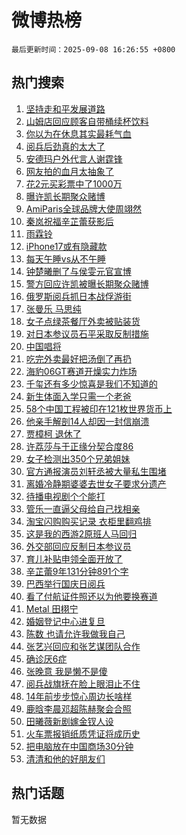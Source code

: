 # 微博热榜

`最后更新时间：2025-09-08 16:26:55 +0800`

## 热门搜索

1. [坚持走和平发展道路](https://m.weibo.cn/search?containerid=100103type%3D1%26t%3D10%26q%3D%23%E5%9D%9A%E6%8C%81%E8%B5%B0%E5%92%8C%E5%B9%B3%E5%8F%91%E5%B1%95%E9%81%93%E8%B7%AF%23&stream_entry_id=51&isnewpage=1&extparam=seat%3D1%26filter_type%3Drealtimehot%26stream_entry_id%3D51%26c_type%3D51%26q%3D%2523%25E5%259D%259A%25E6%258C%2581%25E8%25B5%25B0%25E5%2592%258C%25E5%25B9%25B3%25E5%258F%2591%25E5%25B1%2595%25E9%2581%2593%25E8%25B7%25AF%2523%26cate%3D10103%26pos%3D0%26dgr%3D0%26display_time%3D1757320013%26pre_seqid%3D17573200137950290482128)
1. [山姆店回应顾客自带桶续杯饮料](https://m.weibo.cn/search?containerid=100103type%3D1%26t%3D10%26q%3D%23%E5%B1%B1%E5%A7%86%E5%BA%97%E5%9B%9E%E5%BA%94%E9%A1%BE%E5%AE%A2%E8%87%AA%E5%B8%A6%E6%A1%B6%E7%BB%AD%E6%9D%AF%E9%A5%AE%E6%96%99%23&stream_entry_id=31&isnewpage=1&extparam=seat%3D1%26filter_type%3Drealtimehot%26c_type%3D31%26cate%3D5001%26pos%3D0%26lcate%3D5001%26stream_entry_id%3D31%26realpos%3D1%26q%3D%2523%25E5%25B1%25B1%25E5%25A7%2586%25E5%25BA%2597%25E5%259B%259E%25E5%25BA%2594%25E9%25A1%25BE%25E5%25AE%25A2%25E8%2587%25AA%25E5%25B8%25A6%25E6%25A1%25B6%25E7%25BB%25AD%25E6%259D%25AF%25E9%25A5%25AE%25E6%2596%2599%2523%26dgr%3D0%26band_rank%3D1%26flag%3D1%26display_time%3D1757320013%26pre_seqid%3D17573200137950290482128)
1. [你以为在休息其实最耗气血](https://m.weibo.cn/search?containerid=100103type%3D1%26t%3D10%26q%3D%E4%BD%A0%E4%BB%A5%E4%B8%BA%E5%9C%A8%E4%BC%91%E6%81%AF%E5%85%B6%E5%AE%9E%E6%9C%80%E8%80%97%E6%B0%94%E8%A1%80&stream_entry_id=31&isnewpage=1&extparam=seat%3D1%26filter_type%3Drealtimehot%26c_type%3D31%26cate%3D5001%26pos%3D1%26lcate%3D5001%26stream_entry_id%3D31%26realpos%3D2%26q%3D%25E4%25BD%25A0%25E4%25BB%25A5%25E4%25B8%25BA%25E5%259C%25A8%25E4%25BC%2591%25E6%2581%25AF%25E5%2585%25B6%25E5%25AE%259E%25E6%259C%2580%25E8%2580%2597%25E6%25B0%2594%25E8%25A1%2580%26dgr%3D0%26band_rank%3D2%26flag%3D0%26display_time%3D1757320013%26pre_seqid%3D17573200137950290482128)
1. [阅兵后劲真的太大了](https://m.weibo.cn/search?containerid=100103type%3D1%26t%3D10%26q%3D%23%E9%98%85%E5%85%B5%E5%90%8E%E5%8A%B2%E7%9C%9F%E7%9A%84%E5%A4%AA%E5%A4%A7%E4%BA%86%23&stream_entry_id=31&isnewpage=1&extparam=seat%3D1%26filter_type%3Drealtimehot%26c_type%3D31%26cate%3D5001%26pos%3D2%26lcate%3D5001%26stream_entry_id%3D31%26realpos%3D3%26q%3D%2523%25E9%2598%2585%25E5%2585%25B5%25E5%2590%258E%25E5%258A%25B2%25E7%259C%259F%25E7%259A%2584%25E5%25A4%25AA%25E5%25A4%25A7%25E4%25BA%2586%2523%26dgr%3D0%26band_rank%3D3%26flag%3D0%26display_time%3D1757320013%26pre_seqid%3D17573200137950290482128)
1. [安德玛户外代言人谢霆锋](https://m.weibo.cn/search?containerid=100103type%3D1%26t%3D296%26q%3D%23%E6%B2%B7%E9%92%B8%E9%9E%8D%E9%94%9D%E8%9A%82%23&hide_search_bar=1&replace_title=+)
1. [网友拍的血月太抽象了](https://m.weibo.cn/search?containerid=100103type%3D1%26t%3D10%26q%3D%E7%BD%91%E5%8F%8B%E6%8B%8D%E7%9A%84%E8%A1%80%E6%9C%88%E5%A4%AA%E6%8A%BD%E8%B1%A1%E4%BA%86&stream_entry_id=31&isnewpage=1&extparam=seat%3D1%26filter_type%3Drealtimehot%26c_type%3D31%26cate%3D5001%26pos%3D4%26lcate%3D5001%26stream_entry_id%3D31%26realpos%3D4%26q%3D%25E7%25BD%2591%25E5%258F%258B%25E6%258B%258D%25E7%259A%2584%25E8%25A1%2580%25E6%259C%2588%25E5%25A4%25AA%25E6%258A%25BD%25E8%25B1%25A1%25E4%25BA%2586%26dgr%3D0%26band_rank%3D4%26flag%3D1%26display_time%3D1757320013%26pre_seqid%3D17573200137950290482128)
1. [花2元买彩票中了1000万](https://m.weibo.cn/search?containerid=100103type%3D1%26t%3D10%26q%3D%23%E8%8A%B12%E5%85%83%E4%B9%B0%E5%BD%A9%E7%A5%A8%E4%B8%AD%E4%BA%861000%E4%B8%87%23&stream_entry_id=31&isnewpage=1&extparam=seat%3D1%26filter_type%3Drealtimehot%26c_type%3D31%26cate%3D5001%26pos%3D5%26lcate%3D5001%26stream_entry_id%3D31%26realpos%3D5%26q%3D%2523%25E8%258A%25B12%25E5%2585%2583%25E4%25B9%25B0%25E5%25BD%25A9%25E7%25A5%25A8%25E4%25B8%25AD%25E4%25BA%25861000%25E4%25B8%2587%2523%26dgr%3D0%26band_rank%3D5%26flag%3D1%26display_time%3D1757320013%26pre_seqid%3D17573200137950290482128)
1. [曝许凯长期聚众赌博](https://m.weibo.cn/search?containerid=100103type%3D1%26t%3D10%26q%3D%23%E6%9B%9D%E8%AE%B8%E5%87%AF%E9%95%BF%E6%9C%9F%E8%81%9A%E4%BC%97%E8%B5%8C%E5%8D%9A%23&stream_entry_id=31&isnewpage=1&extparam=seat%3D1%26filter_type%3Drealtimehot%26c_type%3D31%26cate%3D5001%26pos%3D6%26lcate%3D5001%26stream_entry_id%3D31%26realpos%3D6%26q%3D%2523%25E6%259B%259D%25E8%25AE%25B8%25E5%2587%25AF%25E9%2595%25BF%25E6%259C%259F%25E8%2581%259A%25E4%25BC%2597%25E8%25B5%258C%25E5%258D%259A%2523%26dgr%3D0%26band_rank%3D6%26flag%3D2%26display_time%3D1757320013%26pre_seqid%3D17573200137950290482128)
1. [AmiParis全球品牌大使周翊然](https://m.weibo.cn/search?containerid=100103type%3D1%26t%3D10%26q%3D%23AmiParis%E5%85%A8%E7%90%83%E5%93%81%E7%89%8C%E5%A4%A7%E4%BD%BF%E5%91%A8%E7%BF%8A%E7%84%B6%23&stream_entry_id=31&isnewpage=1&extparam=seat%3D1%26filter_type%3Drealtimehot%26c_type%3D31%26adid%3D300011%26cate%3D5001%26pos%3D7%26lcate%3D5001%26stream_entry_id%3D31%26is_ad_pos%3D1%26q%3D%2523AmiParis%25E5%2585%25A8%25E7%2590%2583%25E5%2593%2581%25E7%2589%258C%25E5%25A4%25A7%25E4%25BD%25BF%25E5%2591%25A8%25E7%25BF%258A%25E7%2584%25B6%2523%26dgr%3D0%26band_rank%3D7%26topic_ad%3D1%26display_time%3D1757320013%26pre_seqid%3D17573200137950290482128)
1. [秦岚祝福辛芷蕾获影后](https://m.weibo.cn/search?containerid=100103type%3D1%26t%3D10%26q%3D%23%E7%A7%A6%E5%B2%9A%E7%A5%9D%E7%A6%8F%E8%BE%9B%E8%8A%B7%E8%95%BE%E8%8E%B7%E5%BD%B1%E5%90%8E%23&stream_entry_id=31&isnewpage=1&extparam=seat%3D1%26filter_type%3Drealtimehot%26c_type%3D31%26cate%3D5001%26pos%3D8%26lcate%3D5001%26stream_entry_id%3D31%26realpos%3D7%26q%3D%2523%25E7%25A7%25A6%25E5%25B2%259A%25E7%25A5%259D%25E7%25A6%258F%25E8%25BE%259B%25E8%258A%25B7%25E8%2595%25BE%25E8%258E%25B7%25E5%25BD%25B1%25E5%2590%258E%2523%26dgr%3D0%26band_rank%3D7%26flag%3D0%26display_time%3D1757320013%26pre_seqid%3D17573200137950290482128)
1. [雨霖铃](https://m.weibo.cn/search?containerid=100103type%3D1%26t%3D10%26q%3D%E9%9B%A8%E9%9C%96%E9%93%83&stream_entry_id=31&isnewpage=1&extparam=seat%3D1%26filter_type%3Drealtimehot%26c_type%3D31%26cate%3D5001%26pos%3D9%26lcate%3D5001%26stream_entry_id%3D31%26realpos%3D8%26q%3D%25E9%259B%25A8%25E9%259C%2596%25E9%2593%2583%26dgr%3D0%26band_rank%3D8%26flag%3D16%26display_time%3D1757320013%26pre_seqid%3D17573200137950290482128)
1. [iPhone17或有隐藏款](https://m.weibo.cn/search?containerid=100103type%3D1%26t%3D10%26q%3D%23iPhone17%E6%88%96%E6%9C%89%E9%9A%90%E8%97%8F%E6%AC%BE%23&stream_entry_id=31&isnewpage=1&extparam=seat%3D1%26filter_type%3Drealtimehot%26c_type%3D31%26cate%3D5001%26pos%3D10%26lcate%3D5001%26stream_entry_id%3D31%26realpos%3D9%26q%3D%2523iPhone17%25E6%2588%2596%25E6%259C%2589%25E9%259A%2590%25E8%2597%258F%25E6%25AC%25BE%2523%26dgr%3D0%26band_rank%3D9%26flag%3D0%26display_time%3D1757320013%26pre_seqid%3D17573200137950290482128)
1. [每天午睡vs从不午睡](https://m.weibo.cn/search?containerid=100103type%3D1%26t%3D10%26q%3D%E6%AF%8F%E5%A4%A9%E5%8D%88%E7%9D%A1vs%E4%BB%8E%E4%B8%8D%E5%8D%88%E7%9D%A1&stream_entry_id=31&isnewpage=1&extparam=seat%3D1%26filter_type%3Drealtimehot%26c_type%3D31%26cate%3D5001%26pos%3D11%26lcate%3D5001%26stream_entry_id%3D31%26realpos%3D10%26q%3D%25E6%25AF%258F%25E5%25A4%25A9%25E5%258D%2588%25E7%259D%25A1vs%25E4%25BB%258E%25E4%25B8%258D%25E5%258D%2588%25E7%259D%25A1%26dgr%3D0%26band_rank%3D10%26flag%3D1%26display_time%3D1757320013%26pre_seqid%3D17573200137950290482128)
1. [钟楚曦删了与侯雯元官宣博](https://m.weibo.cn/search?containerid=100103type%3D1%26t%3D10%26q%3D%23%E9%92%9F%E6%A5%9A%E6%9B%A6%E5%88%A0%E4%BA%86%E4%B8%8E%E4%BE%AF%E9%9B%AF%E5%85%83%E5%AE%98%E5%AE%A3%E5%8D%9A%23&stream_entry_id=31&isnewpage=1&extparam=seat%3D1%26filter_type%3Drealtimehot%26c_type%3D31%26cate%3D5001%26pos%3D12%26lcate%3D5001%26stream_entry_id%3D31%26realpos%3D11%26q%3D%2523%25E9%2592%259F%25E6%25A5%259A%25E6%259B%25A6%25E5%2588%25A0%25E4%25BA%2586%25E4%25B8%258E%25E4%25BE%25AF%25E9%259B%25AF%25E5%2585%2583%25E5%25AE%2598%25E5%25AE%25A3%25E5%258D%259A%2523%26dgr%3D0%26band_rank%3D11%26flag%3D1%26display_time%3D1757320013%26pre_seqid%3D17573200137950290482128)
1. [警方回应许凯被曝长期聚众赌博](https://m.weibo.cn/search?containerid=100103type%3D1%26t%3D10%26q%3D%23%E8%AD%A6%E6%96%B9%E5%9B%9E%E5%BA%94%E8%AE%B8%E5%87%AF%E8%A2%AB%E6%9B%9D%E9%95%BF%E6%9C%9F%E8%81%9A%E4%BC%97%E8%B5%8C%E5%8D%9A%23&stream_entry_id=31&isnewpage=1&extparam=seat%3D1%26filter_type%3Drealtimehot%26c_type%3D31%26cate%3D5001%26pos%3D13%26lcate%3D5001%26stream_entry_id%3D31%26realpos%3D12%26q%3D%2523%25E8%25AD%25A6%25E6%2596%25B9%25E5%259B%259E%25E5%25BA%2594%25E8%25AE%25B8%25E5%2587%25AF%25E8%25A2%25AB%25E6%259B%259D%25E9%2595%25BF%25E6%259C%259F%25E8%2581%259A%25E4%25BC%2597%25E8%25B5%258C%25E5%258D%259A%2523%26dgr%3D0%26band_rank%3D12%26flag%3D2%26display_time%3D1757320013%26pre_seqid%3D17573200137950290482128)
1. [俄罗斯阅兵抓日本战俘游街](https://m.weibo.cn/search?containerid=100103type%3D1%26t%3D10%26q%3D%E4%BF%84%E7%BD%97%E6%96%AF%E9%98%85%E5%85%B5%E6%8A%93%E6%97%A5%E6%9C%AC%E6%88%98%E4%BF%98%E6%B8%B8%E8%A1%97&stream_entry_id=31&isnewpage=1&extparam=seat%3D1%26filter_type%3Drealtimehot%26c_type%3D31%26cate%3D5001%26pos%3D14%26lcate%3D5001%26stream_entry_id%3D31%26realpos%3D13%26q%3D%25E4%25BF%2584%25E7%25BD%2597%25E6%2596%25AF%25E9%2598%2585%25E5%2585%25B5%25E6%258A%2593%25E6%2597%25A5%25E6%259C%25AC%25E6%2588%2598%25E4%25BF%2598%25E6%25B8%25B8%25E8%25A1%2597%26dgr%3D0%26band_rank%3D13%26flag%3D0%26display_time%3D1757320013%26pre_seqid%3D17573200137950290482128)
1. [张曼乐 马思纯](https://m.weibo.cn/search?containerid=100103type%3D1%26t%3D10%26q%3D%E5%BC%A0%E6%9B%BC%E4%B9%90+%E9%A9%AC%E6%80%9D%E7%BA%AF&stream_entry_id=31&isnewpage=1&extparam=seat%3D1%26filter_type%3Drealtimehot%26c_type%3D31%26cate%3D5001%26pos%3D15%26lcate%3D5001%26stream_entry_id%3D31%26realpos%3D14%26q%3D%25E5%25BC%25A0%25E6%259B%25BC%25E4%25B9%2590%2520%25E9%25A9%25AC%25E6%2580%259D%25E7%25BA%25AF%26dgr%3D0%26band_rank%3D14%26flag%3D0%26display_time%3D1757320013%26pre_seqid%3D17573200137950290482128)
1. [女子点绿茶餐厅外卖被贴装货](https://m.weibo.cn/search?containerid=100103type%3D1%26t%3D10%26q%3D%23%E5%A5%B3%E5%AD%90%E7%82%B9%E7%BB%BF%E8%8C%B6%E9%A4%90%E5%8E%85%E5%A4%96%E5%8D%96%E8%A2%AB%E8%B4%B4%E8%A3%85%E8%B4%A7%23&stream_entry_id=31&isnewpage=1&extparam=seat%3D1%26filter_type%3Drealtimehot%26c_type%3D31%26cate%3D5001%26pos%3D16%26lcate%3D5001%26stream_entry_id%3D31%26realpos%3D15%26q%3D%2523%25E5%25A5%25B3%25E5%25AD%2590%25E7%2582%25B9%25E7%25BB%25BF%25E8%258C%25B6%25E9%25A4%2590%25E5%258E%2585%25E5%25A4%2596%25E5%258D%2596%25E8%25A2%25AB%25E8%25B4%25B4%25E8%25A3%2585%25E8%25B4%25A7%2523%26dgr%3D0%26band_rank%3D15%26flag%3D1%26display_time%3D1757320013%26pre_seqid%3D17573200137950290482128)
1. [对日本参议员石平采取反制措施](https://m.weibo.cn/search?containerid=100103type%3D1%26t%3D10%26q%3D%23%E5%AF%B9%E6%97%A5%E6%9C%AC%E5%8F%82%E8%AE%AE%E5%91%98%E7%9F%B3%E5%B9%B3%E9%87%87%E5%8F%96%E5%8F%8D%E5%88%B6%E6%8E%AA%E6%96%BD%23&stream_entry_id=31&isnewpage=1&extparam=seat%3D1%26filter_type%3Drealtimehot%26c_type%3D31%26cate%3D5001%26pos%3D17%26lcate%3D5001%26stream_entry_id%3D31%26realpos%3D16%26q%3D%2523%25E5%25AF%25B9%25E6%2597%25A5%25E6%259C%25AC%25E5%258F%2582%25E8%25AE%25AE%25E5%2591%2598%25E7%259F%25B3%25E5%25B9%25B3%25E9%2587%2587%25E5%258F%2596%25E5%258F%258D%25E5%2588%25B6%25E6%258E%25AA%25E6%2596%25BD%2523%26dgr%3D0%26band_rank%3D16%26flag%3D0%26display_time%3D1757320013%26pre_seqid%3D17573200137950290482128)
1. [中国唱将](https://m.weibo.cn/search?containerid=100103type%3D1%26t%3D10%26q%3D%23%E4%B8%AD%E5%9B%BD%E5%94%B1%E5%B0%86%23&stream_entry_id=31&isnewpage=1&extparam=seat%3D1%26filter_type%3Drealtimehot%26c_type%3D31%26cate%3D5001%26pos%3D18%26lcate%3D5001%26stream_entry_id%3D31%26realpos%3D17%26q%3D%2523%25E4%25B8%25AD%25E5%259B%25BD%25E5%2594%25B1%25E5%25B0%2586%2523%26dgr%3D0%26band_rank%3D17%26flag%3D1%26display_time%3D1757320013%26pre_seqid%3D17573200137950290482128)
1. [吃完外卖最好把汤倒了再扔](https://m.weibo.cn/search?containerid=100103type%3D1%26t%3D10%26q%3D%E5%90%83%E5%AE%8C%E5%A4%96%E5%8D%96%E6%9C%80%E5%A5%BD%E6%8A%8A%E6%B1%A4%E5%80%92%E4%BA%86%E5%86%8D%E6%89%94&stream_entry_id=31&isnewpage=1&extparam=seat%3D1%26filter_type%3Drealtimehot%26c_type%3D31%26cate%3D5001%26pos%3D19%26lcate%3D5001%26stream_entry_id%3D31%26realpos%3D18%26q%3D%25E5%2590%2583%25E5%25AE%258C%25E5%25A4%2596%25E5%258D%2596%25E6%259C%2580%25E5%25A5%25BD%25E6%258A%258A%25E6%25B1%25A4%25E5%2580%2592%25E4%25BA%2586%25E5%2586%258D%25E6%2589%2594%26dgr%3D0%26band_rank%3D18%26flag%3D0%26display_time%3D1757320013%26pre_seqid%3D17573200137950290482128)
1. [海豹06GT赛道开燥实力炸场](https://m.weibo.cn/search?containerid=100103type%3D1%26t%3D10%26q%3D%23%E6%B5%B7%E8%B1%B906GT%E8%B5%9B%E9%81%93%E5%BC%80%E7%87%A5%E5%AE%9E%E5%8A%9B%E7%82%B8%E5%9C%BA%23&stream_entry_id=31&isnewpage=1&extparam=seat%3D1%26filter_type%3Drealtimehot%26c_type%3D31%26cate%3D5001%26pos%3D20%26lcate%3D5001%26stream_entry_id%3D31%26realpos%3D19%26q%3D%2523%25E6%25B5%25B7%25E8%25B1%25B906GT%25E8%25B5%259B%25E9%2581%2593%25E5%25BC%2580%25E7%2587%25A5%25E5%25AE%259E%25E5%258A%259B%25E7%2582%25B8%25E5%259C%25BA%2523%26dgr%3D0%26band_rank%3D19%26flag%3D1%26display_time%3D1757320013%26pre_seqid%3D17573200137950290482128)
1. [千玺还有多少惊喜是我们不知道的](https://m.weibo.cn/search?containerid=100103type%3D1%26t%3D10%26q%3D%23%E5%8D%83%E7%8E%BA%E8%BF%98%E6%9C%89%E5%A4%9A%E5%B0%91%E6%83%8A%E5%96%9C%E6%98%AF%E6%88%91%E4%BB%AC%E4%B8%8D%E7%9F%A5%E9%81%93%E7%9A%84%23&stream_entry_id=31&isnewpage=1&extparam=seat%3D1%26filter_type%3Drealtimehot%26c_type%3D31%26cate%3D5001%26pos%3D21%26lcate%3D5001%26stream_entry_id%3D31%26realpos%3D20%26q%3D%2523%25E5%258D%2583%25E7%258E%25BA%25E8%25BF%2598%25E6%259C%2589%25E5%25A4%259A%25E5%25B0%2591%25E6%2583%258A%25E5%2596%259C%25E6%2598%25AF%25E6%2588%2591%25E4%25BB%25AC%25E4%25B8%258D%25E7%259F%25A5%25E9%2581%2593%25E7%259A%2584%2523%26dgr%3D0%26band_rank%3D20%26flag%3D1%26display_time%3D1757320013%26pre_seqid%3D17573200137950290482128)
1. [新生体面入学只需一个老爸](https://m.weibo.cn/search?containerid=100103type%3D1%26t%3D10%26q%3D%E6%96%B0%E7%94%9F%E4%BD%93%E9%9D%A2%E5%85%A5%E5%AD%A6%E5%8F%AA%E9%9C%80%E4%B8%80%E4%B8%AA%E8%80%81%E7%88%B8&stream_entry_id=31&isnewpage=1&extparam=seat%3D1%26filter_type%3Drealtimehot%26c_type%3D31%26cate%3D5001%26pos%3D22%26lcate%3D5001%26stream_entry_id%3D31%26realpos%3D21%26q%3D%25E6%2596%25B0%25E7%2594%259F%25E4%25BD%2593%25E9%259D%25A2%25E5%2585%25A5%25E5%25AD%25A6%25E5%258F%25AA%25E9%259C%2580%25E4%25B8%2580%25E4%25B8%25AA%25E8%2580%2581%25E7%2588%25B8%26dgr%3D0%26band_rank%3D21%26flag%3D0%26display_time%3D1757320013%26pre_seqid%3D17573200137950290482128)
1. [58个中国工程被印在121枚世界货币上](https://m.weibo.cn/search?containerid=100103type%3D1%26t%3D10%26q%3D%2358%E4%B8%AA%E4%B8%AD%E5%9B%BD%E5%B7%A5%E7%A8%8B%E8%A2%AB%E5%8D%B0%E5%9C%A8121%E6%9E%9A%E4%B8%96%E7%95%8C%E8%B4%A7%E5%B8%81%E4%B8%8A%23&stream_entry_id=31&isnewpage=1&extparam=seat%3D1%26filter_type%3Drealtimehot%26c_type%3D31%26cate%3D5001%26pos%3D23%26lcate%3D5001%26stream_entry_id%3D31%26realpos%3D22%26q%3D%252358%25E4%25B8%25AA%25E4%25B8%25AD%25E5%259B%25BD%25E5%25B7%25A5%25E7%25A8%258B%25E8%25A2%25AB%25E5%258D%25B0%25E5%259C%25A8121%25E6%259E%259A%25E4%25B8%2596%25E7%2595%258C%25E8%25B4%25A7%25E5%25B8%2581%25E4%25B8%258A%2523%26dgr%3D0%26band_rank%3D22%26flag%3D1%26display_time%3D1757320013%26pre_seqid%3D17573200137950290482128)
1. [他亲手解剖14人却因一封信崩溃](https://m.weibo.cn/search?containerid=100103type%3D1%26t%3D10%26q%3D%23%E4%BB%96%E4%BA%B2%E6%89%8B%E8%A7%A3%E5%89%9614%E4%BA%BA%E5%8D%B4%E5%9B%A0%E4%B8%80%E5%B0%81%E4%BF%A1%E5%B4%A9%E6%BA%83%23&stream_entry_id=31&isnewpage=1&extparam=seat%3D1%26filter_type%3Drealtimehot%26c_type%3D31%26cate%3D5001%26pos%3D24%26lcate%3D5001%26stream_entry_id%3D31%26realpos%3D23%26q%3D%2523%25E4%25BB%2596%25E4%25BA%25B2%25E6%2589%258B%25E8%25A7%25A3%25E5%2589%259614%25E4%25BA%25BA%25E5%258D%25B4%25E5%259B%25A0%25E4%25B8%2580%25E5%25B0%2581%25E4%25BF%25A1%25E5%25B4%25A9%25E6%25BA%2583%2523%26dgr%3D0%26band_rank%3D23%26flag%3D0%26display_time%3D1757320013%26pre_seqid%3D17573200137950290482128)
1. [贾樟柯 退休了](https://m.weibo.cn/search?containerid=100103type%3D1%26t%3D10%26q%3D%E8%B4%BE%E6%A8%9F%E6%9F%AF+%E9%80%80%E4%BC%91%E4%BA%86&stream_entry_id=31&isnewpage=1&extparam=seat%3D1%26filter_type%3Drealtimehot%26c_type%3D31%26cate%3D5001%26pos%3D25%26lcate%3D5001%26stream_entry_id%3D31%26realpos%3D24%26q%3D%25E8%25B4%25BE%25E6%25A8%259F%25E6%259F%25AF%2520%25E9%2580%2580%25E4%25BC%2591%25E4%25BA%2586%26dgr%3D0%26band_rank%3D24%26flag%3D1%26display_time%3D1757320013%26pre_seqid%3D17573200137950290482128)
1. [许荔莎与于正缘分契合度86](https://m.weibo.cn/search?containerid=100103type%3D1%26t%3D10%26q%3D%23%E8%AE%B8%E8%8D%94%E8%8E%8E%E4%B8%8E%E4%BA%8E%E6%AD%A3%E7%BC%98%E5%88%86%E5%A5%91%E5%90%88%E5%BA%A686%23&stream_entry_id=31&isnewpage=1&extparam=seat%3D1%26filter_type%3Drealtimehot%26c_type%3D31%26cate%3D5001%26pos%3D26%26lcate%3D5001%26stream_entry_id%3D31%26realpos%3D25%26q%3D%2523%25E8%25AE%25B8%25E8%258D%2594%25E8%258E%258E%25E4%25B8%258E%25E4%25BA%258E%25E6%25AD%25A3%25E7%25BC%2598%25E5%2588%2586%25E5%25A5%2591%25E5%2590%2588%25E5%25BA%25A686%2523%26dgr%3D0%26band_rank%3D25%26flag%3D0%26display_time%3D1757320013%26pre_seqid%3D17573200137950290482128)
1. [女子检测出350个兄弟姐妹](https://m.weibo.cn/search?containerid=100103type%3D1%26t%3D10%26q%3D%E5%A5%B3%E5%AD%90%E6%A3%80%E6%B5%8B%E5%87%BA350%E4%B8%AA%E5%85%84%E5%BC%9F%E5%A7%90%E5%A6%B9&stream_entry_id=31&isnewpage=1&extparam=seat%3D1%26filter_type%3Drealtimehot%26c_type%3D31%26cate%3D5001%26pos%3D27%26lcate%3D5001%26stream_entry_id%3D31%26realpos%3D26%26q%3D%25E5%25A5%25B3%25E5%25AD%2590%25E6%25A3%2580%25E6%25B5%258B%25E5%2587%25BA350%25E4%25B8%25AA%25E5%2585%2584%25E5%25BC%259F%25E5%25A7%2590%25E5%25A6%25B9%26dgr%3D0%26band_rank%3D26%26flag%3D1%26display_time%3D1757320013%26pre_seqid%3D17573200137950290482128)
1. [官方通报演员刘轩丞被大量私生围堵](https://m.weibo.cn/search?containerid=100103type%3D1%26t%3D10%26q%3D%23%E5%AE%98%E6%96%B9%E9%80%9A%E6%8A%A5%E6%BC%94%E5%91%98%E5%88%98%E8%BD%A9%E4%B8%9E%E8%A2%AB%E5%A4%A7%E9%87%8F%E7%A7%81%E7%94%9F%E5%9B%B4%E5%A0%B5%23&stream_entry_id=31&isnewpage=1&extparam=seat%3D1%26filter_type%3Drealtimehot%26c_type%3D31%26cate%3D5001%26pos%3D28%26lcate%3D5001%26stream_entry_id%3D31%26realpos%3D27%26q%3D%2523%25E5%25AE%2598%25E6%2596%25B9%25E9%2580%259A%25E6%258A%25A5%25E6%25BC%2594%25E5%2591%2598%25E5%2588%2598%25E8%25BD%25A9%25E4%25B8%259E%25E8%25A2%25AB%25E5%25A4%25A7%25E9%2587%258F%25E7%25A7%2581%25E7%2594%259F%25E5%259B%25B4%25E5%25A0%25B5%2523%26dgr%3D0%26band_rank%3D27%26flag%3D1%26display_time%3D1757320013%26pre_seqid%3D17573200137950290482128)
1. [离婚冷静期婆婆去世女子要求分遗产](https://m.weibo.cn/search?containerid=100103type%3D1%26t%3D10%26q%3D%23%E7%A6%BB%E5%A9%9A%E5%86%B7%E9%9D%99%E6%9C%9F%E5%A9%86%E5%A9%86%E5%8E%BB%E4%B8%96%E5%A5%B3%E5%AD%90%E8%A6%81%E6%B1%82%E5%88%86%E9%81%97%E4%BA%A7%23&stream_entry_id=31&isnewpage=1&extparam=seat%3D1%26filter_type%3Drealtimehot%26c_type%3D31%26cate%3D5001%26pos%3D29%26lcate%3D5001%26stream_entry_id%3D31%26realpos%3D28%26q%3D%2523%25E7%25A6%25BB%25E5%25A9%259A%25E5%2586%25B7%25E9%259D%2599%25E6%259C%259F%25E5%25A9%2586%25E5%25A9%2586%25E5%258E%25BB%25E4%25B8%2596%25E5%25A5%25B3%25E5%25AD%2590%25E8%25A6%2581%25E6%25B1%2582%25E5%2588%2586%25E9%2581%2597%25E4%25BA%25A7%2523%26dgr%3D0%26band_rank%3D28%26flag%3D0%26display_time%3D1757320013%26pre_seqid%3D17573200137950290482128)
1. [待播电视剧个个能打](https://m.weibo.cn/search?containerid=100103type%3D1%26t%3D10%26q%3D%23%E5%BE%85%E6%92%AD%E7%94%B5%E8%A7%86%E5%89%A7%E4%B8%AA%E4%B8%AA%E8%83%BD%E6%89%93%23&stream_entry_id=31&isnewpage=1&extparam=seat%3D1%26filter_type%3Drealtimehot%26c_type%3D31%26cate%3D5001%26pos%3D30%26lcate%3D5001%26stream_entry_id%3D31%26realpos%3D29%26q%3D%2523%25E5%25BE%2585%25E6%2592%25AD%25E7%2594%25B5%25E8%25A7%2586%25E5%2589%25A7%25E4%25B8%25AA%25E4%25B8%25AA%25E8%2583%25BD%25E6%2589%2593%2523%26dgr%3D0%26band_rank%3D29%26flag%3D1%26display_time%3D1757320013%26pre_seqid%3D17573200137950290482128)
1. [管乐一直逼父母给自己找相亲](https://m.weibo.cn/search?containerid=100103type%3D1%26t%3D10%26q%3D%E7%AE%A1%E4%B9%90%E4%B8%80%E7%9B%B4%E9%80%BC%E7%88%B6%E6%AF%8D%E7%BB%99%E8%87%AA%E5%B7%B1%E6%89%BE%E7%9B%B8%E4%BA%B2&stream_entry_id=31&isnewpage=1&extparam=seat%3D1%26filter_type%3Drealtimehot%26c_type%3D31%26cate%3D5001%26pos%3D31%26lcate%3D5001%26stream_entry_id%3D31%26realpos%3D30%26q%3D%25E7%25AE%25A1%25E4%25B9%2590%25E4%25B8%2580%25E7%259B%25B4%25E9%2580%25BC%25E7%2588%25B6%25E6%25AF%258D%25E7%25BB%2599%25E8%2587%25AA%25E5%25B7%25B1%25E6%2589%25BE%25E7%259B%25B8%25E4%25BA%25B2%26dgr%3D0%26band_rank%3D30%26flag%3D1%26display_time%3D1757320013%26pre_seqid%3D17573200137950290482128)
1. [淘宝闪购购买记录 衣柜里翻鸡排](https://m.weibo.cn/search?containerid=100103type%3D1%26t%3D10%26q%3D%E6%B7%98%E5%AE%9D%E9%97%AA%E8%B4%AD%E8%B4%AD%E4%B9%B0%E8%AE%B0%E5%BD%95+%E8%A1%A3%E6%9F%9C%E9%87%8C%E7%BF%BB%E9%B8%A1%E6%8E%92&stream_entry_id=31&isnewpage=1&extparam=seat%3D1%26filter_type%3Drealtimehot%26c_type%3D31%26cate%3D5001%26pos%3D32%26lcate%3D5001%26stream_entry_id%3D31%26realpos%3D31%26q%3D%25E6%25B7%2598%25E5%25AE%259D%25E9%2597%25AA%25E8%25B4%25AD%25E8%25B4%25AD%25E4%25B9%25B0%25E8%25AE%25B0%25E5%25BD%2595%2520%25E8%25A1%25A3%25E6%259F%259C%25E9%2587%258C%25E7%25BF%25BB%25E9%25B8%25A1%25E6%258E%2592%26dgr%3D0%26band_rank%3D31%26flag%3D1%26display_time%3D1757320013%26pre_seqid%3D17573200137950290482128)
1. [这是我的西游2原班人马回归](https://m.weibo.cn/search?containerid=100103type%3D1%26t%3D10%26q%3D%E8%BF%99%E6%98%AF%E6%88%91%E7%9A%84%E8%A5%BF%E6%B8%B82%E5%8E%9F%E7%8F%AD%E4%BA%BA%E9%A9%AC%E5%9B%9E%E5%BD%92&stream_entry_id=31&isnewpage=1&extparam=seat%3D1%26filter_type%3Drealtimehot%26c_type%3D31%26cate%3D5001%26pos%3D33%26lcate%3D5001%26stream_entry_id%3D31%26realpos%3D32%26q%3D%25E8%25BF%2599%25E6%2598%25AF%25E6%2588%2591%25E7%259A%2584%25E8%25A5%25BF%25E6%25B8%25B82%25E5%258E%259F%25E7%258F%25AD%25E4%25BA%25BA%25E9%25A9%25AC%25E5%259B%259E%25E5%25BD%2592%26dgr%3D0%26band_rank%3D32%26flag%3D1%26display_time%3D1757320013%26pre_seqid%3D17573200137950290482128)
1. [外交部回应反制日本参议员](https://m.weibo.cn/search?containerid=100103type%3D1%26t%3D10%26q%3D%23%E5%A4%96%E4%BA%A4%E9%83%A8%E5%9B%9E%E5%BA%94%E5%8F%8D%E5%88%B6%E6%97%A5%E6%9C%AC%E5%8F%82%E8%AE%AE%E5%91%98%23&stream_entry_id=31&isnewpage=1&extparam=seat%3D1%26filter_type%3Drealtimehot%26c_type%3D31%26cate%3D5001%26pos%3D34%26lcate%3D5001%26stream_entry_id%3D31%26realpos%3D33%26q%3D%2523%25E5%25A4%2596%25E4%25BA%25A4%25E9%2583%25A8%25E5%259B%259E%25E5%25BA%2594%25E5%258F%258D%25E5%2588%25B6%25E6%2597%25A5%25E6%259C%25AC%25E5%258F%2582%25E8%25AE%25AE%25E5%2591%2598%2523%26dgr%3D0%26band_rank%3D33%26flag%3D1%26display_time%3D1757320013%26pre_seqid%3D17573200137950290482128)
1. [育儿补贴申领全面开放了](https://m.weibo.cn/search?containerid=100103type%3D1%26t%3D10%26q%3D%23%E8%82%B2%E5%84%BF%E8%A1%A5%E8%B4%B4%E7%94%B3%E9%A2%86%E5%85%A8%E9%9D%A2%E5%BC%80%E6%94%BE%E4%BA%86%23&stream_entry_id=31&isnewpage=1&extparam=seat%3D1%26filter_type%3Drealtimehot%26c_type%3D31%26cate%3D5001%26pos%3D35%26lcate%3D5001%26stream_entry_id%3D31%26realpos%3D34%26q%3D%2523%25E8%2582%25B2%25E5%2584%25BF%25E8%25A1%25A5%25E8%25B4%25B4%25E7%2594%25B3%25E9%25A2%2586%25E5%2585%25A8%25E9%259D%25A2%25E5%25BC%2580%25E6%2594%25BE%25E4%25BA%2586%2523%26dgr%3D0%26band_rank%3D34%26flag%3D1%26display_time%3D1757320013%26pre_seqid%3D17573200137950290482128)
1. [辛芷蕾9年131分钟891个字](https://m.weibo.cn/search?containerid=100103type%3D1%26t%3D10%26q%3D%E8%BE%9B%E8%8A%B7%E8%95%BE9%E5%B9%B4131%E5%88%86%E9%92%9F891%E4%B8%AA%E5%AD%97&stream_entry_id=31&isnewpage=1&extparam=seat%3D1%26filter_type%3Drealtimehot%26c_type%3D31%26cate%3D5001%26pos%3D36%26lcate%3D5001%26stream_entry_id%3D31%26realpos%3D35%26q%3D%25E8%25BE%259B%25E8%258A%25B7%25E8%2595%25BE9%25E5%25B9%25B4131%25E5%2588%2586%25E9%2592%259F891%25E4%25B8%25AA%25E5%25AD%2597%26dgr%3D0%26band_rank%3D35%26flag%3D1%26display_time%3D1757320013%26pre_seqid%3D17573200137950290482128)
1. [巴西举行国庆日阅兵](https://m.weibo.cn/search?containerid=100103type%3D1%26t%3D10%26q%3D%23%E5%B7%B4%E8%A5%BF%E4%B8%BE%E8%A1%8C%E5%9B%BD%E5%BA%86%E6%97%A5%E9%98%85%E5%85%B5%23&stream_entry_id=31&isnewpage=1&extparam=seat%3D1%26filter_type%3Drealtimehot%26c_type%3D31%26cate%3D5001%26pos%3D37%26lcate%3D5001%26stream_entry_id%3D31%26realpos%3D36%26q%3D%2523%25E5%25B7%25B4%25E8%25A5%25BF%25E4%25B8%25BE%25E8%25A1%258C%25E5%259B%25BD%25E5%25BA%2586%25E6%2597%25A5%25E9%2598%2585%25E5%2585%25B5%2523%26dgr%3D0%26band_rank%3D36%26flag%3D1%26display_time%3D1757320013%26pre_seqid%3D17573200137950290482128)
1. [看了付航证件照还以为他要换赛道](https://m.weibo.cn/search?containerid=100103type%3D1%26t%3D10%26q%3D%E7%9C%8B%E4%BA%86%E4%BB%98%E8%88%AA%E8%AF%81%E4%BB%B6%E7%85%A7%E8%BF%98%E4%BB%A5%E4%B8%BA%E4%BB%96%E8%A6%81%E6%8D%A2%E8%B5%9B%E9%81%93&stream_entry_id=31&isnewpage=1&extparam=seat%3D1%26filter_type%3Drealtimehot%26c_type%3D31%26cate%3D5001%26pos%3D38%26lcate%3D5001%26stream_entry_id%3D31%26realpos%3D37%26q%3D%25E7%259C%258B%25E4%25BA%2586%25E4%25BB%2598%25E8%2588%25AA%25E8%25AF%2581%25E4%25BB%25B6%25E7%2585%25A7%25E8%25BF%2598%25E4%25BB%25A5%25E4%25B8%25BA%25E4%25BB%2596%25E8%25A6%2581%25E6%258D%25A2%25E8%25B5%259B%25E9%2581%2593%26dgr%3D0%26band_rank%3D37%26flag%3D0%26display_time%3D1757320013%26pre_seqid%3D17573200137950290482128)
1. [Metal 田栩宁](https://m.weibo.cn/search?containerid=100103type%3D1%26t%3D10%26q%3DMetal+%E7%94%B0%E6%A0%A9%E5%AE%81&stream_entry_id=31&isnewpage=1&extparam=seat%3D1%26filter_type%3Drealtimehot%26c_type%3D31%26cate%3D5001%26pos%3D39%26lcate%3D5001%26stream_entry_id%3D31%26realpos%3D38%26q%3DMetal%2520%25E7%2594%25B0%25E6%25A0%25A9%25E5%25AE%2581%26dgr%3D0%26band_rank%3D38%26flag%3D0%26display_time%3D1757320013%26pre_seqid%3D17573200137950290482128)
1. [婚姻登记中心进复旦](https://m.weibo.cn/search?containerid=100103type%3D1%26t%3D10%26q%3D%23%E5%A9%9A%E5%A7%BB%E7%99%BB%E8%AE%B0%E4%B8%AD%E5%BF%83%E8%BF%9B%E5%A4%8D%E6%97%A6%23&stream_entry_id=31&isnewpage=1&extparam=seat%3D1%26filter_type%3Drealtimehot%26c_type%3D31%26cate%3D5001%26pos%3D40%26lcate%3D5001%26stream_entry_id%3D31%26realpos%3D39%26q%3D%2523%25E5%25A9%259A%25E5%25A7%25BB%25E7%2599%25BB%25E8%25AE%25B0%25E4%25B8%25AD%25E5%25BF%2583%25E8%25BF%259B%25E5%25A4%258D%25E6%2597%25A6%2523%26dgr%3D0%26band_rank%3D39%26flag%3D1%26display_time%3D1757320013%26pre_seqid%3D17573200137950290482128)
1. [陈数 也请允许我做我自己](https://m.weibo.cn/search?containerid=100103type%3D1%26t%3D10%26q%3D%E9%99%88%E6%95%B0+%E4%B9%9F%E8%AF%B7%E5%85%81%E8%AE%B8%E6%88%91%E5%81%9A%E6%88%91%E8%87%AA%E5%B7%B1&stream_entry_id=31&isnewpage=1&extparam=seat%3D1%26filter_type%3Drealtimehot%26c_type%3D31%26cate%3D5001%26pos%3D41%26lcate%3D5001%26stream_entry_id%3D31%26realpos%3D40%26q%3D%25E9%2599%2588%25E6%2595%25B0%2520%25E4%25B9%259F%25E8%25AF%25B7%25E5%2585%2581%25E8%25AE%25B8%25E6%2588%2591%25E5%2581%259A%25E6%2588%2591%25E8%2587%25AA%25E5%25B7%25B1%26dgr%3D0%26band_rank%3D40%26flag%3D1%26display_time%3D1757320013%26pre_seqid%3D17573200137950290482128)
1. [张艺兴回应和张艺谋团队合作](https://m.weibo.cn/search?containerid=100103type%3D1%26t%3D10%26q%3D%23%E5%BC%A0%E8%89%BA%E5%85%B4%E5%9B%9E%E5%BA%94%E5%92%8C%E5%BC%A0%E8%89%BA%E8%B0%8B%E5%9B%A2%E9%98%9F%E5%90%88%E4%BD%9C%23&stream_entry_id=31&isnewpage=1&extparam=seat%3D1%26filter_type%3Drealtimehot%26c_type%3D31%26cate%3D5001%26pos%3D42%26lcate%3D5001%26stream_entry_id%3D31%26realpos%3D41%26q%3D%2523%25E5%25BC%25A0%25E8%2589%25BA%25E5%2585%25B4%25E5%259B%259E%25E5%25BA%2594%25E5%2592%258C%25E5%25BC%25A0%25E8%2589%25BA%25E8%25B0%258B%25E5%259B%25A2%25E9%2598%259F%25E5%2590%2588%25E4%25BD%259C%2523%26dgr%3D0%26band_rank%3D41%26flag%3D1%26display_time%3D1757320013%26pre_seqid%3D17573200137950290482128)
1. [确诊厌6症](https://m.weibo.cn/search?containerid=100103type%3D1%26t%3D10%26q%3D%E7%A1%AE%E8%AF%8A%E5%8E%8C6%E7%97%87&stream_entry_id=31&isnewpage=1&extparam=seat%3D1%26filter_type%3Drealtimehot%26c_type%3D31%26cate%3D5001%26pos%3D43%26lcate%3D5001%26stream_entry_id%3D31%26realpos%3D42%26q%3D%25E7%25A1%25AE%25E8%25AF%258A%25E5%258E%258C6%25E7%2597%2587%26dgr%3D0%26band_rank%3D42%26flag%3D1%26display_time%3D1757320013%26pre_seqid%3D17573200137950290482128)
1. [张晚意 我是懒不是傻](https://m.weibo.cn/search?containerid=100103type%3D1%26t%3D10%26q%3D%E5%BC%A0%E6%99%9A%E6%84%8F+%E6%88%91%E6%98%AF%E6%87%92%E4%B8%8D%E6%98%AF%E5%82%BB&stream_entry_id=31&isnewpage=1&extparam=seat%3D1%26filter_type%3Drealtimehot%26c_type%3D31%26cate%3D5001%26pos%3D44%26lcate%3D5001%26stream_entry_id%3D31%26realpos%3D43%26q%3D%25E5%25BC%25A0%25E6%2599%259A%25E6%2584%258F%2520%25E6%2588%2591%25E6%2598%25AF%25E6%2587%2592%25E4%25B8%258D%25E6%2598%25AF%25E5%2582%25BB%26dgr%3D0%26band_rank%3D43%26flag%3D1%26display_time%3D1757320013%26pre_seqid%3D17573200137950290482128)
1. [阅兵战旗抚在脸上眼泪止不住](https://m.weibo.cn/search?containerid=100103type%3D1%26t%3D10%26q%3D%23%E9%98%85%E5%85%B5%E6%88%98%E6%97%97%E6%8A%9A%E5%9C%A8%E8%84%B8%E4%B8%8A%E7%9C%BC%E6%B3%AA%E6%AD%A2%E4%B8%8D%E4%BD%8F%23&stream_entry_id=31&isnewpage=1&extparam=seat%3D1%26filter_type%3Drealtimehot%26c_type%3D31%26cate%3D5001%26pos%3D45%26lcate%3D5001%26stream_entry_id%3D31%26realpos%3D44%26q%3D%2523%25E9%2598%2585%25E5%2585%25B5%25E6%2588%2598%25E6%2597%2597%25E6%258A%259A%25E5%259C%25A8%25E8%2584%25B8%25E4%25B8%258A%25E7%259C%25BC%25E6%25B3%25AA%25E6%25AD%25A2%25E4%25B8%258D%25E4%25BD%258F%2523%26dgr%3D0%26band_rank%3D44%26flag%3D1%26display_time%3D1757320013%26pre_seqid%3D17573200137950290482128)
1. [14年前步步惊心周边长啥样](https://m.weibo.cn/search?containerid=100103type%3D1%26t%3D10%26q%3D14%E5%B9%B4%E5%89%8D%E6%AD%A5%E6%AD%A5%E6%83%8A%E5%BF%83%E5%91%A8%E8%BE%B9%E9%95%BF%E5%95%A5%E6%A0%B7&stream_entry_id=31&isnewpage=1&extparam=seat%3D1%26filter_type%3Drealtimehot%26c_type%3D31%26cate%3D5001%26pos%3D46%26lcate%3D5001%26stream_entry_id%3D31%26realpos%3D45%26q%3D14%25E5%25B9%25B4%25E5%2589%258D%25E6%25AD%25A5%25E6%25AD%25A5%25E6%2583%258A%25E5%25BF%2583%25E5%2591%25A8%25E8%25BE%25B9%25E9%2595%25BF%25E5%2595%25A5%25E6%25A0%25B7%26dgr%3D0%26band_rank%3D45%26flag%3D1%26display_time%3D1757320013%26pre_seqid%3D17573200137950290482128)
1. [鹿晗李晨邓超陈赫聚会合照](https://m.weibo.cn/search?containerid=100103type%3D1%26t%3D10%26q%3D%23%E9%B9%BF%E6%99%97%E6%9D%8E%E6%99%A8%E9%82%93%E8%B6%85%E9%99%88%E8%B5%AB%E8%81%9A%E4%BC%9A%E5%90%88%E7%85%A7%23&stream_entry_id=31&isnewpage=1&extparam=seat%3D1%26filter_type%3Drealtimehot%26c_type%3D31%26cate%3D5001%26pos%3D47%26lcate%3D5001%26stream_entry_id%3D31%26realpos%3D46%26q%3D%2523%25E9%25B9%25BF%25E6%2599%2597%25E6%259D%258E%25E6%2599%25A8%25E9%2582%2593%25E8%25B6%2585%25E9%2599%2588%25E8%25B5%25AB%25E8%2581%259A%25E4%25BC%259A%25E5%2590%2588%25E7%2585%25A7%2523%26dgr%3D0%26band_rank%3D46%26flag%3D0%26display_time%3D1757320013%26pre_seqid%3D17573200137950290482128)
1. [田曦薇新剧嫁金钗人设](https://m.weibo.cn/search?containerid=100103type%3D1%26t%3D10%26q%3D%23%E7%94%B0%E6%9B%A6%E8%96%87%E6%96%B0%E5%89%A7%E5%AB%81%E9%87%91%E9%92%97%E4%BA%BA%E8%AE%BE%23&stream_entry_id=31&isnewpage=1&extparam=seat%3D1%26filter_type%3Drealtimehot%26c_type%3D31%26cate%3D5001%26pos%3D48%26lcate%3D5001%26stream_entry_id%3D31%26realpos%3D47%26q%3D%2523%25E7%2594%25B0%25E6%259B%25A6%25E8%2596%2587%25E6%2596%25B0%25E5%2589%25A7%25E5%25AB%2581%25E9%2587%2591%25E9%2592%2597%25E4%25BA%25BA%25E8%25AE%25BE%2523%26dgr%3D0%26band_rank%3D47%26flag%3D1%26display_time%3D1757320013%26pre_seqid%3D17573200137950290482128)
1. [火车票报销纸质凭证将成历史](https://m.weibo.cn/search?containerid=100103type%3D1%26t%3D10%26q%3D%23%E7%81%AB%E8%BD%A6%E7%A5%A8%E6%8A%A5%E9%94%80%E7%BA%B8%E8%B4%A8%E5%87%AD%E8%AF%81%E5%B0%86%E6%88%90%E5%8E%86%E5%8F%B2%23&stream_entry_id=31&isnewpage=1&extparam=seat%3D1%26filter_type%3Drealtimehot%26c_type%3D31%26cate%3D5001%26pos%3D49%26lcate%3D5001%26stream_entry_id%3D31%26realpos%3D48%26q%3D%2523%25E7%2581%25AB%25E8%25BD%25A6%25E7%25A5%25A8%25E6%258A%25A5%25E9%2594%2580%25E7%25BA%25B8%25E8%25B4%25A8%25E5%2587%25AD%25E8%25AF%2581%25E5%25B0%2586%25E6%2588%2590%25E5%258E%2586%25E5%258F%25B2%2523%26dgr%3D0%26band_rank%3D48%26flag%3D0%26display_time%3D1757320013%26pre_seqid%3D17573200137950290482128)
1. [把电脑放在中国商场30分钟](https://m.weibo.cn/search?containerid=100103type%3D1%26t%3D10%26q%3D%E6%8A%8A%E7%94%B5%E8%84%91%E6%94%BE%E5%9C%A8%E4%B8%AD%E5%9B%BD%E5%95%86%E5%9C%BA30%E5%88%86%E9%92%9F&stream_entry_id=31&isnewpage=1&extparam=seat%3D1%26filter_type%3Drealtimehot%26c_type%3D31%26cate%3D5001%26pos%3D50%26lcate%3D5001%26stream_entry_id%3D31%26realpos%3D49%26q%3D%25E6%258A%258A%25E7%2594%25B5%25E8%2584%2591%25E6%2594%25BE%25E5%259C%25A8%25E4%25B8%25AD%25E5%259B%25BD%25E5%2595%2586%25E5%259C%25BA30%25E5%2588%2586%25E9%2592%259F%26dgr%3D0%26band_rank%3D49%26flag%3D1%26display_time%3D1757320013%26pre_seqid%3D17573200137950290482128)
1. [清清和他的好朋友们](https://m.weibo.cn/search?containerid=100103type%3D1%26t%3D10%26q%3D%E6%B8%85%E6%B8%85%E5%92%8C%E4%BB%96%E7%9A%84%E5%A5%BD%E6%9C%8B%E5%8F%8B%E4%BB%AC&stream_entry_id=31&isnewpage=1&extparam=seat%3D1%26filter_type%3Drealtimehot%26c_type%3D31%26cate%3D5001%26pos%3D51%26lcate%3D5001%26stream_entry_id%3D31%26realpos%3D50%26q%3D%25E6%25B8%2585%25E6%25B8%2585%25E5%2592%258C%25E4%25BB%2596%25E7%259A%2584%25E5%25A5%25BD%25E6%259C%258B%25E5%258F%258B%25E4%25BB%25AC%26dgr%3D0%26band_rank%3D50%26flag%3D1%26display_time%3D1757320013%26pre_seqid%3D17573200137950290482128)

## 热门话题

暂无数据
